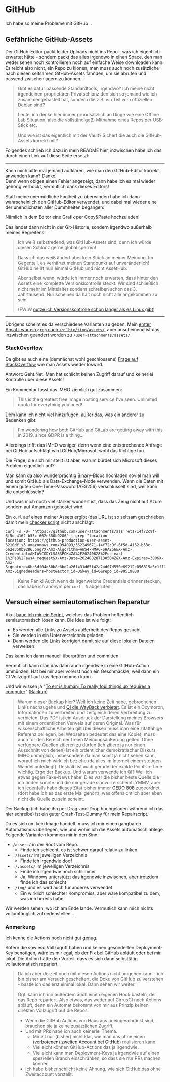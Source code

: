 # GitHub

Ich habe so meine Probleme mit GitHub ..

## Gefährliche GitHub-Assets

Der GitHub-Editor packt leider Uploads nicht ins Repo - was ich eigentlich erwartet hätte - sondern packt das alles irgendwo in einen Space, den man weder sehen noch kontrollieren noch auf einfache Weise downloaden kann.  Es reicht also nicht, ein Repo zu klonen, man muss auch noch zusätzliche nach diesen seltsamen GitHub-Assets fahnden, um sie abrufen und passend zwischenlagern zu können.

> Gibt es dafür passende Standardtools, irgendwo?  Ich meine nicht irgendeinen proprietären Privatschlonz
> den sich so jemand wie ich zusammengebastelt hat, sondern die z.B. ein Teil vom offiziellen Debian sind?
>
> Leute, ich denke hier immer grundsätzlich an Dinge wie eine Offline Lab Situation,
> also die vollständige(!) Mitnahme eines Repos per USB-Stick etc.
>
> Und wie ist das eigentlich mit der Vault?  Sichert die auch die GitHub-Assets korrekt mit?

Folgendes schrieb ich dazu in mein README hier, inzwischen habe ich das durch einen Link auf diese Seite ersetzt:

-----------------

Kann mich bitte mal jemand aufklären, wie man den GitHub-Editor korrekt anwenden kann?  Danke!  
Denn wenn obiges einen Fehler angezeigt, dann habe ich es mal wieder gehörig verbockt, vermutlich dank dieses Editors!

Statt meine unermüdliche Faulheit zu überwinden habe ich dann wahrscheinlich den GitHub-Editor verwendet,
und dabei mal wieder eine der unendlichsten aller Dummheiten begangen:

Nämlich in dem Editor eine Grafik per Copy&amp;Paste hochzuladen!

Das landet dann nicht in der Git-Historie, sondern irgendwo außerhalb meines Begreifens!

> Ich weiß selbstredend, was GitHub-Assets sind, denn ich würde diesen Schlonz gerne global sperren!
>
> Dass ich das weiß ändert aber kein Stück an meiner Meinung.
> Im Gegenteil, es verhärtet meinen Standpunkt auf unveränderlich!
> GitHub heißt nun einmal GitHub und nicht AssetHub.
>
> Aber selbst wenn, würde ich immer noch erwarten, dass hinter den Assets eine komplette Versionskontrolle steckt.
> Wir sind schließlich nicht mehr im Mittelalter sondern schreiben schon das 3. Jahrtausend.
> Nur scheinen da halt noch nicht alle angekommen zu sein.
>
> (FWIW [nutze ich Versionskontrolle schon länger als es Linux gibt](https://www.ibiblio.org/pub/Linux/apps/graphics/capture/ppic0.5.lsm))

-----------------

Übrigens scheint es da verschiedene Varianten zu geben.  Mein [erster Ansatz war ein `grep` nach `/hilbix/tino/assets/`](https://github.com/hilbix/tino/blob/adbbecb275bc60d3b76f87bc8b12a499a798ef4d/.cirrus.yml), aber anscheinend ist das inzwischen geändert worden zu `/user-attachments/assets/`

### StackOverflow

Da gibt es auch eine (demnächst wohl geschlossene) [Frage auf StackOverflow](https://stackoverflow.com/a/33215776/490291) wie man Assets wieder loswird.

Antwort:  Geht.Net.  Man hat schlicht keinen Zugriff darauf und keinerlei Kontrolle über diese Assets!

Ein Kommentar fasst das IMHO ziemlich gut zusammen:

> This is the greatest free image hosting service I've seen. Unlimited quota for everything you need!

Dem kann ich nicht viel hinzufügen, außer das, was ein anderer zu Bedenken gibt:

> I'm wondering how both GitHub and GitLab are getting away with this in 2019, since GDPR is a thing... 

Allerdings trifft das IMHO weniger, denn wenn eine entsprechende Anfrage bei GitHub aufschlägt wird GitHub/Microsoft wohl das Richtige tun.

Die Frage, die sich mir stellt ist aber, warum bürdet sich Microsoft dieses Problem eigentlich auf?

Man kann da also wunderprächtig Binary-Blobs hochladen soviel man will und somit GitHub als Data-Exchange-Node verwenden.
Wenn die Daten mit einem guten One-Time-Password (AES256) verschlüsselt sind, wer kann die entschlüsseln?

Und was mich noch viel stärker wundert ist, dass das Zeug nicht auf Azure sondern auf Amamzon gehostet wird:

Ein `curl` auf eines meiner Assets ergibt (das URL ist so seltsam geschrieben damit mein [checker script](../../.cirrus.yml) nicht anschlägt:

```
curl -s -D- 'https://github.com/user-attachments/ass''ets/14f72c9f-6f5d-4162-b53c-662e350b9286' | grep ^location
location: https://github-production-user-asset-6210df.s3.amazonaws.com/994093/362249671-14f72c9f-6f5d-4162-b53c-662e350b9286.png?X-Amz-Algorithm=AWS4-HMAC-SHA256&X-Amz-Credential=AKIAVCODYLSA53PQK4ZA%2F20240828%2Fus-east-1%2Fs3%2Faws4_request&X-Amz-Date=20240828T130504Z&X-Amz-Expires=300&X-Amz-Signature=6bc5df04d30b8e8bd2a261431d65f42a2ad07d550e69212e056815a5c1f10af7&X-Amz-SignedHeaders=host&actor_id=0&key_id=0&repo_id=90519800
```

> Keine Panik!  Auch wenn da irgenwelche Credentials drinnenstecken, das habe ich anonym per `curl -D` abgerufen.


## Versuch einer semiautomatischen Reparatur

Akut [baue ich mir ein Script](https://github.com/hilbix/tino/blob/master/.x), welches das Problem hoffentlich semiautomatisch lösen kann.  Die Idee ist wie folgt:

- Es werden alle Links zu Assets außerhelb des Repos gesucht
- Sie werden in ein Unterverzeichnis geladen
- Dann werden die Links korrigiert damit sie auf diese lokalen Dateien verweisen

Das kann ich dann manuell überprüfen und committen.

Vermutlich kann man das dann auch irgendwie in eine GitHub-Action ummünzen.
Hat bei mir aber vorerst noch ein Geschmäckle, weil dann ein CI Vollzugriff auf das Repo nehmen kann.

Und wir wissen ja "[To err is human; To really foul things up requires a computer](https://quoteinvestigator.com/2010/12/07/foul-computer/)" ([Backup](https://github.com/user-attachments/files/16796295/To.Err.is.Human.To.Really.Foul.Things.Up.Requires.a.Computer.Quote.Investigator.pdf))

> Warum dieser Backup hier?  Weil ich keine Zeit habe, gebrochenen Links nachzugehe und [QI die WayBack verbietet](https://web.archive.org/web/20240000000000*/https://quoteinvestigator.com/2010/12/07/foul-computer/).  Es ist ein Oxymoron, Informationen zu verbreiten und zeitgleich deren Verbreitung zu verbieten.  Das PDF ist ein Ausdruck der Darstellung meines Browsers mit einem ordentlichen Verweis auf deren Original.  Was für wissenschaftliche Arbeiten gilt (bei diesen muss man eine zitatfähige Referenz beilegen, bei Webseiten bedeutet das eine Kopie), muss auch für den Bereich der freien Meinungsäußerung gelten.  Ohne verfügbare Quellen zitieren zu dürfen (ich zitiere ja nur einen Ausschnitt von denen) ist ein ordentlicher demokratischer Diskurs IMHO unmöglich, insbesondere da man sonst ja nicht sehen kann, worauf ich mich wirklich beziehe (da alles im Internet einem stetigen Wandel unterliegt).  Deshalb ist auch gerade der exakte Point-In-Time wichtig.  Ergo der Backup.  Und warum verwende ich QI?  Weil ich etwas gegen Fake-News habe!  Dies war die bisher beste Quelle die ich finden konnte und die mir gerade sinnvoll erscheint.  YMMV, aber ich jedenfalls habe dieses Zitat bisher immer [OEDO 808](https://www.imdb.com/title/tt0220218/) zugeordnet (dort habe ich es das erste Mal gehört), was offensichtlich aber eben nicht die Quelle zu sein scheint.

Der Backup (ich habe ihn per Drag-and-Drop hochgeladen während ich das hier schreibe) ist ein guter Crash-Test-Dummy für mein Repairscript.

Da es sich um kein Image handelt, muss ich mir einen gangbaren Automatismus überlegen,
wie und wohin ich die Assets automatisch ablege.  Folgende Varianten kommen mir in den Sinn:

- `/assets/` in der Root vom Repo.
  - Finde ich schlecht, es ist schwer darauf relativ zu linken
- `./assets/` im jeweiligen Verzeichnis
  - Finde ich irgendwie doof
- `./.assets/` im jeweiligen Verzeichnis
  - Finde ich irgendwie noch schlimmer
  - Ja, Windows unterstützt das irgendwie inzwischen, aber trotzdem finde ich das schlecht
- `./img/` und es wird auch für anderes verwendet
  - Ein wirklich schlechter Kompromiss, aber wäre kompatibel zu dem, was ich bereits habe

Wir werden sehen, wo ich am Ende lande.  Vermutlich kann mich nichts vollumfänglich zufriedenstellen ..


### Anmerkung

Ich kenne die Actions noch nicht gut genug.

Sofern die sowieso Vollzugriff haben und keinen gesonderten Deployment-Key benötigen, wäre es mir egal, ob der Fix bei GitHub abläuft oder bei mir lokal.  Die Action hätte den Vorteil, dass es sich dann selbsttätig vollautomatisch repariert.
>
> Da ich aber derzeit noch mit diesen Actions nicht umgehen kann - ich bin bisher am Versuch gescheitert, die Doku von GitHub zu verstehen - bastle ich das erst einmal lokal.  Dann sehen wir weiter.
>
> Ggf. kann ich mir außerdem auch einen eigenen Hook basteln, der das Repo repariert.  Also etwas, das weder auf CirrusCI noch Actions abläuft, denn ein Automat bekommt von mir aus Prinzip keinen direkten Vollzugriff auf die Repos.
>
> - Wenn die GitHub Actions von Haus aus uneingeschränkt sind, brauchen sie ja keine zusätzlichen Zugriff.
> - Und mit PRs habe ich auch keinerlei Thema.
>   - Mir ist nur (bisher) nicht klar, wie man das ohne einen [(verbotenen) zweiten Account bei GitHub](https://docs.github.com/en/site-policy/github-terms/github-terms-of-service#b-account-terms)) realisieren kann.
>   - Vielleicht können GitHub-Actions das ja irgendwie.
>   - Vielleicht kann man Deployment-Keys ja irgendwie auf einen speziellen Branch einschränken, so dass sie nur PRs machen können
> - Ich habe bisher schlicht keine Ahnung, wie sich GitHub das ohne Zweitaccount vorstellt.

